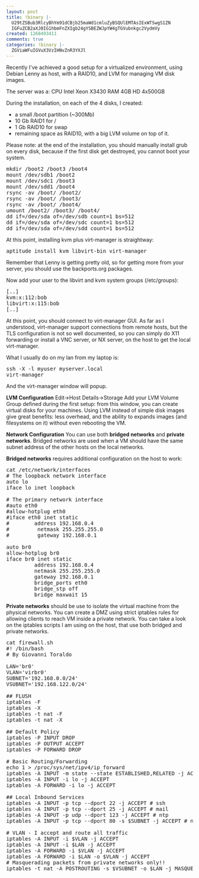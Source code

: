 ```yaml
---
layout: post
title: !binary |-
  U29tZSBub3RlcyBhYm91dCBjb25maWd1cmluZyBSQUlEMTAsIExWTSwgS1ZN
  IGFuZCB2aXJ0IG1hbmFnZXIgb24gYSBEZWJpYW4gTGVubnkgc2VydmVy
created: 1268493411
comments: true
categories: !binary |-
  ZGViaWFuIGVuX3VzIHNvZnR3YXJl
---
```

Recently I've achieved a good setup for a virtualized environment, using Debian Lenny as host, with a RAID10, and LVM for managing VM disk images.

The server was a:
CPU Intel Xeon X3430
RAM 4GB
HD 4x500GB

During the installation, on each of the 4 disks, I created:
- a small /boot partition (~300Mb)
- 10 Gb RAID1 for /
- 1 Gb RAID10 for swap
- remaining space as RAID10, with a big LVM volume on top of it.

Please note: at the end of the installation, you should manually install grub on every disk, because if the first disk get destroyed, you cannot boot your system.
<pre lang="bash">mkdir /boot2 /boot3 /boot4
mount /dev/sdb1 /boot2
mount /dev/sdc1 /boot3
mount /dev/sdd1 /boot4
rsync -av /boot/ /boot2/
rsync -av /boot/ /boot3/
rsync -av /boot/ /boot4/
umount /boot2/ /boot3/ /boot4/
dd if=/dev/sda of=/dev/sdb count=1 bs=512
dd if=/dev/sda of=/dev/sdc count=1 bs=512
dd if=/dev/sda of=/dev/sdd count=1 bs=512</pre>

At this point, installing kvm plus virt-manager is straightway:
<pre lang="bash">aptitude install kvm libvirt-bin virt-manager</pre>
Remember that Lenny is getting pretty old, so for getting more from your server, you should use the backports.org packages.

Now add your user to the libvirt and kvm system groups (/etc/groups):
<pre lang="bash">[..]
kvm:x:112:bob
libvirt:x:115:bob
[..]</pre>

At this point, you should connect to virt-manager GUI. As far as I understood, virt-manager support connections from remote hosts, but the TLS configuration is not so well documented, so you can simply do X11 forwarding or install a VNC server, or NX server, on the host to get the local virt-manager.

What I usually do on my lan from my laptop is:
<pre lang="bash">
ssh -X -l myuser myserver.local
virt-manager
</pre>
And the virt-manager window will popup.


<strong>LVM Configuration</strong>
Edit->Host Details->Storage
Add your LVM Volume Group defined during the first setup: from this window, you can create virtual disks for your machines.
Using LVM instead of simple disk images give great benefits: less overhead, and the ability to expands images (and filesystems on it) without even rebooting the VM.

<strong>Network Configuration</strong>
You can use both <strong>bridged networks</strong> and <strong>private networks</strong>. Bridged networks are used when a VM should have the same subnet address of the other hosts on the local networks.

<strong>Bridged networks</strong> requires additional configuration on the host to work:
<pre lang="bash">cat /etc/network/interfaces
# The loopback network interface
auto lo
iface lo inet loopback

# The primary network interface
#auto eth0
#allow-hotplug eth0
#iface eth0 inet static
#        address 192.168.0.4
#         netmask 255.255.255.0
#         gateway 192.168.0.1

auto br0
allow-hotplug br0
iface br0 inet static
         address 192.168.0.4
         netmask 255.255.255.0
         gateway 192.168.0.1
         bridge_ports eth0
         bridge_stp off
         bridge_maxwait 15
</pre>

<strong>Private networks</strong> should be use to isolate the virtual machine from the physical networks. You can create a DMZ using strict iptables rules for allowing clients to reach VM inside a private network. You can take a look on the iptables scripts I am using on the host, that use both bridged and private networks.
<pre lang="bash">cat firewall.sh
#! /bin/bash
# By Giovanni Toraldo

LAN='br0'
VLAN='virbr0'
SUBNET='192.168.0.0/24'
VSUBNET='192.168.122.0/24'

## FLUSH
iptables -F
iptables -X
iptables -t nat -F
iptables -t nat -X

## Default Policy
iptables -P INPUT DROP
iptables -P OUTPUT ACCEPT
iptables -P FORWARD DROP

# Basic Routing/Forwarding
echo 1 > /proc/sys/net/ipv4/ip_forward
iptables -A INPUT -m state --state ESTABLISHED,RELATED -j ACCEPT
iptables -A INPUT -i lo -j ACCEPT
iptables -A FORWARD -i lo -j ACCEPT

## Local Inbound Services
iptables -A INPUT -p tcp --dport 22 -j ACCEPT # ssh
iptables -A INPUT -p tcp --dport 25 -j ACCEPT # mail
iptables -A INPUT -p udp --dport 123 -j ACCEPT # ntp
iptables -A INPUT -p tcp --dport 80 -s $SUBNET -j ACCEPT # nginx

# VLAN - I accept and route all traffic
iptables -A INPUT -i $VLAN -j ACCEPT
iptables -A INPUT -i $LAN -j ACCEPT
iptables -A FORWARD -i $VLAN -j ACCEPT
iptables -A FORWARD -i $LAN -o $VLAN -j ACCEPT
# Masquerading packets from private networks only!!
iptables -t nat -A POSTROUTING -s $VSUBNET -o $LAN -j MASQUERADE
</pre>
